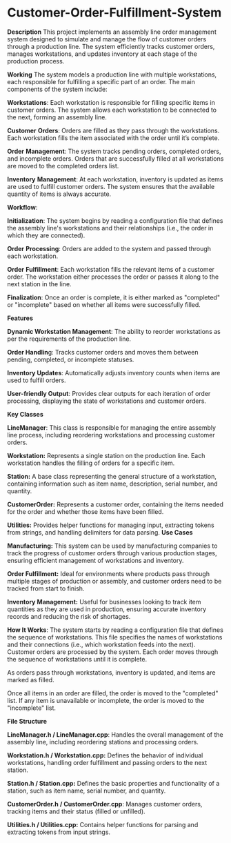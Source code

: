 # Customer-Order-Fulfillment-System

**Description**
This project implements an assembly line order management system designed to simulate and manage the flow of customer orders through a production line. The system efficiently tracks customer orders, manages workstations, and updates inventory at each stage of the production process.

**Working**
The system models a production line with multiple workstations, each responsible for fulfilling a specific part of an order. The main components of the system include:

**Workstations**: Each workstation is responsible for filling specific items in customer orders. The system allows each workstation to be connected to the next, forming an assembly line.

**Customer** **Orders**: Orders are filled as they pass through the workstations. Each workstation fills the item associated with the order until it’s complete.

**Order** **Management**: The system tracks pending orders, completed orders, and incomplete orders. Orders that are successfully filled at all workstations are moved to the completed orders list.

**Inventory** **Management**: At each workstation, inventory is updated as items are used to fulfill customer orders. The system ensures that the available quantity of items is always accurate.

**Workflow**:

**Initialization**: The system begins by reading a configuration file that defines the assembly line's workstations and their relationships (i.e., the order in which they are connected).

**Order** **Processing**: Orders are added to the system and passed through each workstation.

**Order** **Fulfillment**: Each workstation fills the relevant items of a customer order. The workstation either processes the order or passes it along to the next station in the line.

**Finalization**: Once an order is complete, it is either marked as "completed" or "incomplete" based on whether all items were successfully filled.

**Features**

**Dynamic Workstation Management**: The ability to reorder workstations as per the requirements of the production line.

**Order Handlin**g: Tracks customer orders and moves them between pending, completed, or incomplete statuses.

**Inventory Updates**: Automatically adjusts inventory counts when items are used to fulfill orders.

**User-friendly Output**: Provides clear outputs for each iteration of order processing, displaying the state of workstations and customer orders.

**Key Classes**

**LineManager**: This class is responsible for managing the entire assembly line process, including reordering workstations and processing customer orders.

**Workstation:** Represents a single station on the production line. Each workstation handles the filling of orders for a specific item.

**Station:** A base class representing the general structure of a workstation, containing information such as item name, description, serial number, and quantity.

**CustomerOrder:** Represents a customer order, containing the items needed for the order and whether those items have been filled.

**Utilities:** Provides helper functions for managing input, extracting tokens from strings, and handling delimiters for data parsing.
**Use Cases**

**Manufacturing:** This system can be used by manufacturing companies to track the progress of customer orders through various production stages, ensuring efficient management of workstations and inventory.

**Order Fulfillment:** Ideal for environments where products pass through multiple stages of production or assembly, and customer orders need to be tracked from start to finish.

**Inventory Management:** Useful for businesses looking to track item quantities as they are used in production, ensuring accurate inventory records and reducing the risk of shortages.

**How It Works**:
The system starts by reading a configuration file that defines the sequence of workstations. This file specifies the names of workstations and their connections (i.e., which workstation feeds into the next).
Customer orders are processed by the system. Each order moves through the sequence of workstations until it is complete.

As orders pass through workstations, inventory is updated, and items are marked as filled.

Once all items in an order are filled, the order is moved to the "completed" list. If any item is unavailable or incomplete, the order is moved to the "incomplete" list.

**File Structure**

**LineManager.h / LineManager.cpp**: Handles the overall management of the assembly line, including reordering stations and processing orders.

**Workstation.h / Workstation.cpp:** Defines the behavior of individual workstations, handling order fulfillment and passing orders to the next station.

**Station.h / Station.cpp:** Defines the basic properties and functionality of a station, such as item name, serial number, and quantity.

**CustomerOrder.h / CustomerOrder.cpp**: Manages customer orders, tracking items and their status (filled or unfilled).

**Utilities.h / Utilities.cpp:** Contains helper functions for parsing and extracting tokens from input strings.
